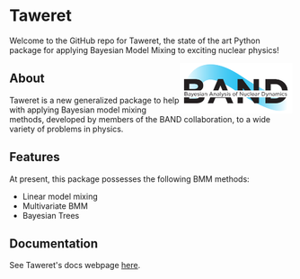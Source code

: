# Taweret
Welcome to the GitHub repo for Taweret, the state of the art Python package for applying Bayesian Model Mixing to exciting nuclear physics! 

<img align="right" width="200" src="./logos/band_logo.PNG">

## About
Taweret is a new generalized package to help with applying Bayesian model mixing methods, developed by members of the BAND collaboration, to a wide variety of problems in physics. 

## Features
At present, this package possesses the following BMM methods:
- Linear model mixing 
- Multivariate BMM 
- Bayesian Trees

## Documentation
See Taweret's docs webpage [here](https://danosu.github.io/Taweret/index.html).
